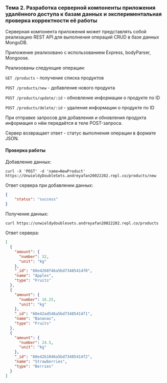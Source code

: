 ### Тема 2. Разработка серверной компоненты приложения удалённого доступа к базам данных и экспериментальная проверка корректности её работы

Серверная компонента приложения может представлять собой реализацию REST API для выполнения операций CRUD в базе данных MongoDB.

Приложение реализовано с использованием Express, bodyParser, Mongoose.

Реализованы следующие операции:

`GET /products` - получение списка продуктов

`POST /products/new` - добавление нового продукта

`POST /products/update/:id` - обновление информации о продукте по ID

`POST /products/delete/:id` - удаление информации о продукте по ID

При отправке запросов для добавления и обновления продукта информация о нём передаётся в теле POST-запроса.

Сервер возвращает ответ - статус выполнения операции в формате JSON.

#### Проверка работы

Добавление данных:

```
curl -X 'POST' -d 'name=NewProduct' https://UnwieldyDoubleSets.andreyafan20022202.repl.co/products/new
```

Ответ сервера при добавлении данных:

```json
{
	"status": "success"
}
```

Получение данных:

```
curl https://unwieldydoublesets.andreyafan20022202.repl.co/products
```

Ответ сервера:

```json
[
  {
    "amount": {
      "number": 32,
      "unit": "kg"
    },
    "_id": "60e4268f46a5bd73485414f0",
    "name": "Apples",
    "type": "Fruits"
  },
  {
    "amount": {
      "number": 16.25,
      "unit": "kg"
    },
    "_id": "60e42ad546a5bd73485414f1",
    "name": "Bananas",
    "type": "Fruits"
  },
  {
    "amount": {
      "number": 24.5,
      "unit": "kg"
    },
    "_id": "60e42b1046a5bd73485414f2",
    "name": "Strawberries",
    "type": "Berries"
  }
]
```

